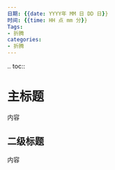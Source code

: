 ```yaml
---
日期: {{date: YYYY年 MM 日 DD 日}}
时间: {{time: HH 点 mm 分}}
Tags:
- 折腾
categories:
- 折腾
---
```


.. toc::


# 主标题

内容

## 二级标题

内容
